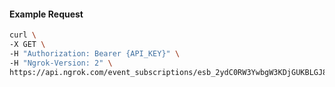 <!-- Code generated for API Clients. DO NOT EDIT. -->

#### Example Request

```bash
curl \
-X GET \
-H "Authorization: Bearer {API_KEY}" \
-H "Ngrok-Version: 2" \
https://api.ngrok.com/event_subscriptions/esb_2ydC0RW3YwbgW3KDjGUKBLGJ83W/sources/ip_policy_updated.v0
```
